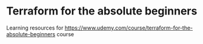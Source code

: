 # Terraform for the absolute beginners

Learning resources for https://www.udemy.com/course/terraform-for-the-absolute-beginners course